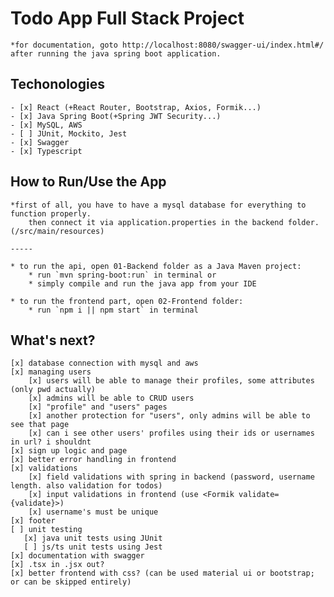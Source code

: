 # Todo App Full Stack Project 

    *for documentation, goto http://localhost:8080/swagger-ui/index.html#/ after running the java spring boot application.

## Techonologies
    - [x] React (+React Router, Bootstrap, Axios, Formik...) 
    - [x] Java Spring Boot(+Spring JWT Security...)
    - [x] MySQL, AWS
    - [ ] JUnit, Mockito, Jest
    - [x] Swagger
    - [x] Typescript

## How to Run/Use the App
    *first of all, you have to have a mysql database for everything to function properly.
        then connect it via application.properties in the backend folder.(/src/main/resources)
    
    -----

    * to run the api, open 01-Backend folder as a Java Maven project:
        * run `mvn spring-boot:run` in terminal or
        * simply compile and run the java app from your IDE
    
    * to run the frontend part, open 02-Frontend folder:
        * run `npm i || npm start` in terminal

## What's next?
    [x] database connection with mysql and aws
    [x] managing users
        [x] users will be able to manage their profiles, some attributes (only pwd actually)
        [x] admins will be able to CRUD users
        [x] "profile" and "users" pages
        [x] another protection for "users", only admins will be able to see that page
        [x] can i see other users' profiles using their ids or usernames in url? i shouldnt
    [x] sign up logic and page
    [x] better error handling in frontend
    [x] validations
        [x] field validations with spring in backend (password, username length. also validation for todos)
        [x] input validations in frontend (use <Formik validate={validate}>)
        [x] username's must be unique
    [x] footer
    [ ] unit testing
       [x] java unit tests using JUnit
       [ ] js/ts unit tests using Jest
    [x] documentation with swagger
    [x] .tsx in .jsx out?
    [x] better frontend with css? (can be used material ui or bootstrap; or can be skipped entirely)
